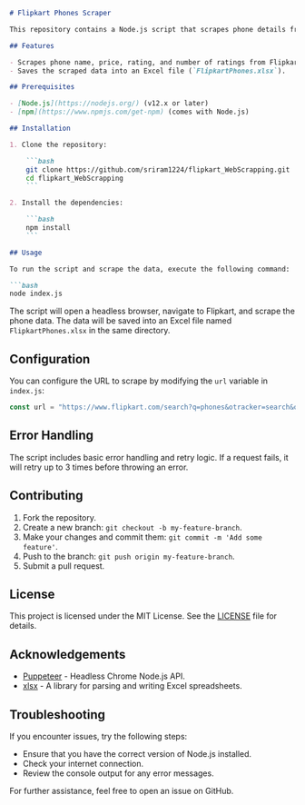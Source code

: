 
```markdown
# Flipkart Phones Scraper

This repository contains a Node.js script that scrapes phone details from Flipkart and saves the data to an Excel file.

## Features

- Scrapes phone name, price, rating, and number of ratings from Flipkart.
- Saves the scraped data into an Excel file (`FlipkartPhones.xlsx`).

## Prerequisites

- [Node.js](https://nodejs.org/) (v12.x or later)
- [npm](https://www.npmjs.com/get-npm) (comes with Node.js)

## Installation

1. Clone the repository:

    ```bash
    git clone https://github.com/sriram1224/flipkart_WebScrapping.git
    cd flipkart_WebScrapping
    ```

2. Install the dependencies:

    ```bash
    npm install
    ```

## Usage

To run the script and scrape the data, execute the following command:

```bash
node index.js
```

The script will open a headless browser, navigate to Flipkart, and scrape the phone data. The data will be saved into an Excel file named `FlipkartPhones.xlsx` in the same directory.

## Configuration

You can configure the URL to scrape by modifying the `url` variable in `index.js`:

```javascript
const url = "https://www.flipkart.com/search?q=phones&otracker=search&otracker1=search&marketplace=FLIPKART&as-show=on&as=off";
```

## Error Handling

The script includes basic error handling and retry logic. If a request fails, it will retry up to 3 times before throwing an error.

## Contributing

1. Fork the repository.
2. Create a new branch: `git checkout -b my-feature-branch`.
3. Make your changes and commit them: `git commit -m 'Add some feature'`.
4. Push to the branch: `git push origin my-feature-branch`.
5. Submit a pull request.

## License

This project is licensed under the MIT License. See the [LICENSE](LICENSE) file for details.

## Acknowledgements

- [Puppeteer](https://github.com/puppeteer/puppeteer) - Headless Chrome Node.js API.
- [xlsx](https://github.com/SheetJS/sheetjs) - A library for parsing and writing Excel spreadsheets.

## Troubleshooting

If you encounter issues, try the following steps:

- Ensure that you have the correct version of Node.js installed.
- Check your internet connection.
- Review the console output for any error messages.

For further assistance, feel free to open an issue on GitHub.

```

